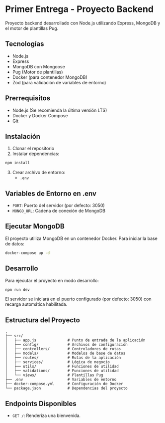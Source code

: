 # Primer Entrega - Proyecto Backend

Proyecto backend desarrollado con Node.js utilizando Express, MongoDB y el motor de plantillas Pug.

## Tecnologías

- Node.js
- Express
- MongoDB con Mongoose
- Pug (Motor de plantillas)
- Docker (para contenedor MongoDB)
- Zod (para validación de variables de entorno)

## Prerrequisitos

- Node.js (Se recomienda la última versión LTS)
- Docker y Docker Compose
- Git

## Instalación

1. Clonar el repositorio
2. Instalar dependencias:

```bash
npm install
```

3. Crear archivo de entorno:
   - `.env`

## Variables de Entorno en .env

- `PORT`: Puerto del servidor (por defecto: 3050)
- `MONGO_URL`: Cadena de conexión de MongoDB

## Ejecutar MongoDB

El proyecto utiliza MongoDB en un contenedor Docker. Para iniciar la base de datos:

```bash
docker-compose up -d
```

## Desarrollo

Para ejecutar el proyecto en modo desarrollo:

```bash
npm run dev
```

El servidor se iniciará en el puerto configurado (por defecto: 3050) con recarga automática habilitada.

## Estructura del Proyecto

```plaintext
.
├── src/
│   ├── app.js              # Punto de entrada de la aplicación
│   ├── config/             # Archivos de configuración
│   ├── controllers/      	# Controladores de rutas
│   ├── models/           	# Modelos de base de datos
│   ├── routes/             # Rutas de la aplicación
│   ├── services/          	# Lógica de negocio
│   ├── utils/              # Funciones de utilidad
│   ├── validations/     	# Funciones de utilidad
│   └── views/              # Plantillas Pug
├── .env                    # Variables de entorno
├── docker-compose.yml 	    # Configuración de Docker
└── package.json       		# Dependencias del proyecto
```

## Endpoints Disponibles

- `GET /`: Renderiza una bienvenida.
